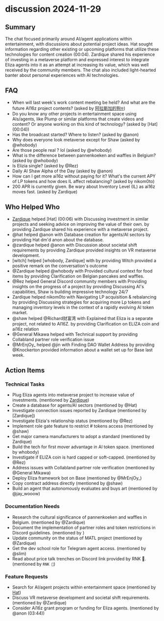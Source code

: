 # discussion 2024-11-29

## Summary

The chat focused primarily around AI/agent applications within entertainment, with discussions about potential project ideas. Hat sought information regarding other existing or upcoming platforms that utilize these technologies for content creation (00:04). Zardique shared his experience of investing in a metaverse platform and expressed interest to integrate Eliza agents into it as an attempt at increasing its value, which was well received by the community members. The chat also included light-hearted banter about personal experiences with AI technologies.

## FAQ

- When will last week's work content meeting be held? And what are the future AI16z project contents? (asked by [阿拉斯加的狗🔯](00:03))
- Do you know any other projects in entertainment space using AIs/agents, like Plump or similar platforms that create videos and content? Or anyone working on this kind of technology? (asked by [Hat] (00:04))
- Has the broadcast started? Where to listen? (asked by @anon)
- Why does everyone look metaverse except for Shaw (asked by @whobody)
- Are those people real ? lol (asked by @whobody)
- What is the difference between pannenkoeken and waffles in Belgium? (asked by @whobody)
- Is Elizia single? (asked by @Rez)
- Daily AI Shaw Alpha of the Day (asked by @anon)
- How can I get more ai16z without paying for it? What's the current APY of LP tokens and how does IL affect rebalancing? (asked by nikom0to)
- 200 APR is currently given. Be wary about Inventory Level (IL) as ai16z moves fast. (asked by Zardique)

## Who Helped Who

- [Zardique](00:05) helped [Hat] (00:06) with Discussing investment in similar projects and seeking advice on improving the value of their own. by providing Zardique shared his experience with a metaverse project.
- @hat helped @anon with Database creation for agents/AI sectors by providing Hat dm'd anon about the database.
- @zardique helped @anon with Discussion about societal shift requirements by providing Zardique provided insights on VR metaverse development.
- [witch] helped [whobody, Zardique] with by providing Witch provided a positive remark on the conversation's outcome
- @Zardique helped @whobody with Provided cultural context for food items by providing Clarification on Belgian pancakes and waffles.
- @Rez helped General Discord community members with Providing insights on the progress of a project by providing Discussing AI's capabilities, Shaw is building impressive technology 24/7
- Zardique helped nikom0to with Navigating LP acquisition & rebalancing by providing Discussing strategies for acquiring more Lp tokens and managing inventory levels in the context of a rapidly evolving AI token market.
- @shaw helped @Richard财富湾 with Explained that Eliza is a separate project, not related to AI16Z. by providing Clarification on ELIZA coin and ai16z relation
- @General Mikawa helped with Technical support by providing Collabland partner role verification issue
- @MrEnjOy\_ helped @jin with Finding DAO Wallet Address by providing @Knockerton provided information about a wallet
  set up for Base last week.

## Action Items

### Technical Tasks

- Plug Eliza agents into metaverse project to increase value of investments. (mentioned by [Zardique](00:05))
- Create a database for agents/AI sectors (mentioned by @Hat)
- Investigate connection issues reported by Zardique (mentioned by [Zardique])
- Investigate Elizia's relationship status (mentioned by @Rez)
- Implement role gate feature to restrict # tokens access (mentioned by @shaw)
- Get major camera manufacturers to adopt a standard (mentioned by Zardique)
- Build the tech for first mover advantage in AI token space. (mentioned by whobody)
- Investigate if ELIZA coin is hard capped or soft-capped. (mentioned by @Rez)
- Address issues with Collabland partner role verification (mentioned by @General Mikawa)
- Deploy Eliza framework bot on Base (mentioned by @MrEnjOy\_)
- Copy contract address directly (mentioned by @shaw)
- Build an agent that autonomously evaluates and buys art (mentioned by @jay_wooow)

### Documentation Needs

- Research the cultural significance of pannenkoeken and waffles in Belgium. (mentioned by @Zardique)
- Document the implementation of partner roles and token restrictions in Discord guidelines. (mentioned by )
- Update community on the status of MATL project (mentioned by @Zardique)
- Get the dev school role for Telegram agent access. (mentioned by @slim)
- Read about price talk trenches on Discord link provided by RNK 🪽. (mentioned by `RNK 🪽`)

### Feature Requests

- Search for AI/agent projects within entertainment space (mentioned by [Hat](00:04))
- Discuss VR metaverse development and societal shift requirements. (mentioned by @Zardique)
- Consider Ai16z grant program or funding for Eliza agents. (mentioned by @anon (03:44))
